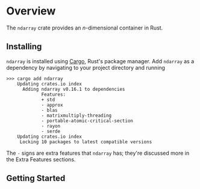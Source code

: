 # Overview

The `ndarray` crate provides an *n*-dimensional container in Rust.

## Installing
`ndarray` is installed using [Cargo](https://doc.rust-lang.org/cargo/), Rust's package manager.
Add `ndarray` as a dependency by navigating to your project directory and running
``` shell
>>> cargo add ndarray
    Updating crates.io index
      Adding ndarray v0.16.1 to dependencies
             Features:
             + std
             - approx
             - blas
             - matrixmultiply-threading
             - portable-atomic-critical-section
             - rayon
             - serde
    Updating crates.io index
     Locking 10 packages to latest compatible versions
```
The `-` signs are extra features that `ndarray` has; they're discussed more in the Extra Features sections.

## Getting Started
